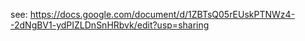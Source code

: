 see: https://docs.google.com/document/d/1ZBTsQ05rEUskPTNWz4--2dNgBV1-ydPIZLDnSnHRbvk/edit?usp=sharing